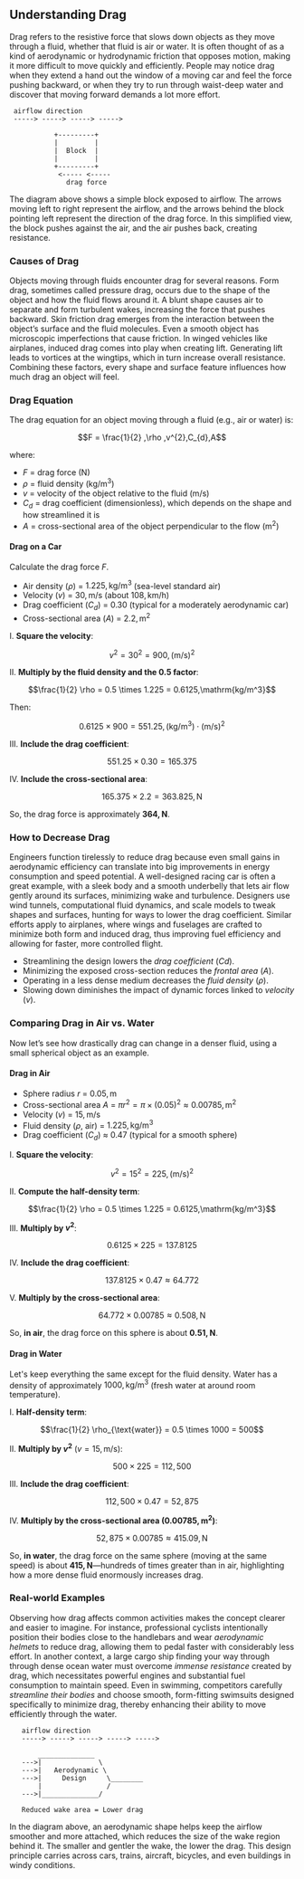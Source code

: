 ## Understanding Drag

Drag refers to the resistive force that slows down objects as they move through a fluid, whether that fluid is air or water. It is often thought of as a kind of aerodynamic or hydrodynamic friction that opposes motion, making it more difficult to move quickly and efficiently. People may notice drag when they extend a hand out the window of a moving car and feel the force pushing backward, or when they try to run through waist-deep water and discover that moving forward demands a lot more effort.

```
 airflow direction
 -----> -----> -----> ----->

           +---------+
           |         |
           |  Block  |
           |         |
           +---------+
            <----- <-----
              drag force
```

The diagram above shows a simple block exposed to airflow. The arrows moving left to right represent the airflow, and the arrows behind the block pointing left represent the direction of the drag force. In this simplified view, the block pushes against the air, and the air pushes back, creating resistance.

### Causes of Drag

Objects moving through fluids encounter drag for several reasons. Form drag, sometimes called pressure drag, occurs due to the shape of the object and how the fluid flows around it. A blunt shape causes air to separate and form turbulent wakes, increasing the force that pushes backward. Skin friction drag emerges from the interaction between the object’s surface and the fluid molecules. Even a smooth object has microscopic imperfections that cause friction. In winged vehicles like airplanes, induced drag comes into play when creating lift. Generating lift leads to vortices at the wingtips, which in turn increase overall resistance. Combining these factors, every shape and surface feature influences how much drag an object will feel.

### Drag Equation

The drag equation for an object moving through a fluid (e.g., air or water) is:

$$F = \frac{1}{2} ,\rho ,v^{2},C_{d},A$$

where:

- $F$ = drag force $(\mathrm{N})$  
- $\rho$ = fluid density $\bigl(\mathrm{kg/m^3}\bigr)$
- $v$ = velocity of the object relative to the fluid $(\mathrm{m/s})$
- $C_{d}$ = drag coefficient (dimensionless), which depends on the shape and how streamlined it is
- $A$ = cross-sectional area of the object perpendicular to the flow $\bigl(\mathrm{m^2}\bigr)$

#### Drag on a Car

Calculate the drag force $F$.

- Air density ($\rho$) = $1.225,\mathrm{kg/m^3}$ (sea-level standard air)  
- Velocity ($v$) = $30,\mathrm{m/s}$ (about $108,\mathrm{km/h}$)  
- Drag coefficient ($C_d$) = $0.30$ (typical for a moderately aerodynamic car)  
- Cross-sectional area ($A$) = $2.2,\mathrm{m^2}$  

I. **Square the velocity**:  

$$v^2 = 30^2 = 900 ,\mathrm{(m/s)}^2$$

II. **Multiply by the fluid density and the 0.5 factor**:  

$$\frac{1}{2} \rho = 0.5 \times 1.225 = 0.6125,\mathrm{kg/m^3}$$  

Then:  

$$0.6125 \times 900 = 551.25 ,\mathrm{(kg/m^3) \cdot (m/s)^2}$$

III. **Include the drag coefficient**:  

$$551.25 \times 0.30 = 165.375$$

IV. **Include the cross-sectional area**:  

$$165.375 \times 2.2 = 363.825 ,\mathrm{N}$$

So, the drag force is approximately **$364,\mathrm{N}$**.

### How to Decrease Drag

Engineers function tirelessly to reduce drag because even small gains in aerodynamic efficiency can translate into big improvements in energy consumption and speed potential. A well-designed racing car is often a great example, with a sleek body and a smooth underbelly that lets air flow gently around its surfaces, minimizing wake and turbulence. Designers use wind tunnels, computational fluid dynamics, and scale models to tweak shapes and surfaces, hunting for ways to lower the drag coefficient. Similar efforts apply to airplanes, where wings and fuselages are crafted to minimize both form and induced drag, thus improving fuel efficiency and allowing for faster, more controlled flight.

- Streamlining the design lowers the *drag coefficient* ($Cd$).  
- Minimizing the exposed cross-section reduces the *frontal area* ($A$).  
- Operating in a less dense medium decreases the *fluid density* ($\rho$).  
- Slowing down diminishes the impact of dynamic forces linked to *velocity* ($v$).

### Comparing Drag in Air vs. Water

Now let’s see how drastically drag can change in a denser fluid, using a small spherical object as an example.

#### Drag in Air

- Sphere radius $r$ = $0.05,\mathrm{m}$  
- Cross-sectional area $A$ = $\pi r^2 = \pi \times (0.05)^2 \approx 0.00785,\mathrm{m^2}$  
- Velocity ($v$) = $15,\mathrm{m/s}$  
- Fluid density ($\rho$, air) = $1.225,\mathrm{kg/m^3}$  
- Drag coefficient ($C_d$) ≈ $0.47$ (typical for a smooth sphere)

I. **Square the velocity**:  

$$v^2 = 15^2 = 225 ,\mathrm{(m/s)}^2$$

II. **Compute the half-density term**:  

$$\frac{1}{2} \rho = 0.5 \times 1.225 = 0.6125,\mathrm{kg/m^3}$$

III. **Multiply by $v^2$**:  

$$0.6125 \times 225 = 137.8125$$

IV. **Include the drag coefficient**:  

$$137.8125 \times 0.47 \approx 64.772$$

V. **Multiply by the cross-sectional area**:  

$$64.772 \times 0.00785 \approx 0.508,\mathrm{N}$$

So, **in air**, the drag force on this sphere is about **$0.51,\mathrm{N}$**.

#### Drag in Water

Let's keep everything the same except for the fluid density. Water has a density of approximately $1000,\mathrm{kg/m^3}$ (fresh water at around room temperature).

I. **Half-density term**:  

$$\frac{1}{2} \rho_{\text{water}} = 0.5 \times 1000 = 500$$

II. **Multiply by $v^2$** ($v=15,\mathrm{m/s}$):  

$$500 \times 225 = 112{,}500$$

III. **Include the drag coefficient**:  

$$112{,}500 \times 0.47 = 52{,}875$$

IV. **Multiply by the cross-sectional area ($0.00785,\mathrm{m^2}$)**:  

$$52{,}875 \times 0.00785 \approx 415.09,\mathrm{N}$$

So, **in water**, the drag force on the same sphere (moving at the same speed) is about **$415,\mathrm{N}$**—hundreds of times greater than in air, highlighting how a more dense fluid enormously increases drag.

### Real-world Examples

Observing how drag affects common activities makes the concept clearer and easier to imagine. For instance, professional cyclists intentionally position their bodies close to the handlebars and wear *aerodynamic helmets* to reduce drag, allowing them to pedal faster with considerably less effort. In another context, a large cargo ship finding your way through through dense ocean water must overcome *immense resistance* created by drag, which necessitates powerful engines and substantial fuel consumption to maintain speed. Even in swimming, competitors carefully *streamline their bodies* and choose smooth, form-fitting swimsuits designed specifically to minimize drag, thereby enhancing their ability to move efficiently through the water.

```
   airflow direction
   -----> -----> -----> -----> ----->

       ______________
   --->|              \
   --->|   Aerodynamic \
   --->|     Design     \________
       |                /
   --->|______________/

   Reduced wake area = Lower drag
```

In the diagram above, an aerodynamic shape helps keep the airflow smoother and more attached, which reduces the size of the wake region behind it. The smaller and gentler the wake, the lower the drag. This design principle carries across cars, trains, aircraft, bicycles, and even buildings in windy conditions.
